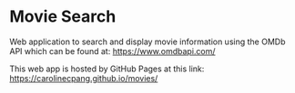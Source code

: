 # Movie Search
Web application to search and display movie information using the OMDb API which can be found at: https://www.omdbapi.com/

This web app is hosted by GitHub Pages at this link: https://carolinecpang.github.io/movies/
